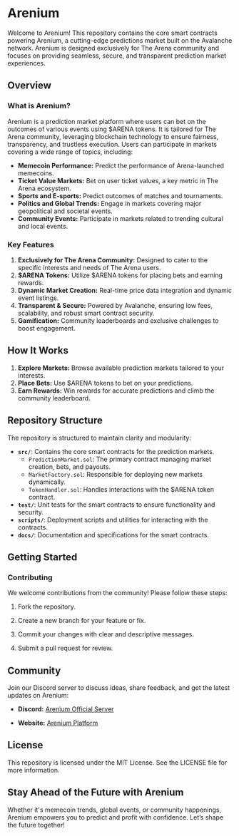 # Arenium

Welcome to Arenium! This repository contains the core smart contracts powering Arenium, a cutting-edge predictions market built on the Avalanche network. Arenium is designed exclusively for The Arena community and focuses on providing seamless, secure, and transparent prediction market experiences.

## Overview

### What is Arenium?
Arenium is a prediction market platform where users can bet on the outcomes of various events using $ARENA tokens. It is tailored for The Arena community, leveraging blockchain technology to ensure fairness, transparency, and trustless execution. Users can participate in markets covering a wide range of topics, including:

- **Memecoin Performance:** Predict the performance of Arena-launched memecoins.
- **Ticket Value Markets:** Bet on user ticket values, a key metric in The Arena ecosystem.
- **Sports and E-sports:** Predict outcomes of matches and tournaments.
- **Politics and Global Trends:** Engage in markets covering major geopolitical and societal events.
- **Community Events:** Participate in markets related to trending cultural and local events.

### Key Features
1. **Exclusively for The Arena Community:** Designed to cater to the specific interests and needs of The Arena users.
2. **$ARENA Tokens:** Utilize $ARENA tokens for placing bets and earning rewards.
3. **Dynamic Market Creation:** Real-time price data integration and dynamic event listings.
4. **Transparent & Secure:** Powered by Avalanche, ensuring low fees, scalability, and robust smart contract security.
5. **Gamification:** Community leaderboards and exclusive challenges to boost engagement.

## How It Works

1. **Explore Markets:** Browse available prediction markets tailored to your interests.
2. **Place Bets:** Use $ARENA tokens to bet on your predictions.
3. **Earn Rewards:** Win rewards for accurate predictions and climb the community leaderboard.

## Repository Structure

The repository is structured to maintain clarity and modularity:

- **`src/`**: Contains the core smart contracts for the prediction markets.
  - `PredictionMarket.sol`: The primary contract managing market creation, bets, and payouts.
  - `MarketFactory.sol`: Responsible for deploying new markets dynamically.
  - `TokenHandler.sol`: Handles interactions with the $ARENA token contract.
- **`test/`**: Unit tests for the smart contracts to ensure functionality and security.
- **`scripts/`**: Deployment scripts and utilities for interacting with the contracts.
- **`docs/`**: Documentation and specifications for the smart contracts.

## Getting Started

### Contributing

We welcome contributions from the community! Please follow these steps:

1. Fork the repository.

2. Create a new branch for your feature or fix.

3. Commit your changes with clear and descriptive messages.

4. Submit a pull request for review.

## Community

Join our Discord server to discuss ideas, share feedback, and get the latest updates on Arenium:

- **Discord:** [Arenium Official Server](https://discord.gg/ThMkW8X89k)

- **Website:** [Arenium Platform](https://www.arenium.social/)

## License

This repository is licensed under the MIT License. See the LICENSE file for more information.

## Stay Ahead of the Future with Arenium

Whether it's memecoin trends, global events, or community happenings, Arenium empowers you to predict and profit with confidence. Let’s shape the future together!
